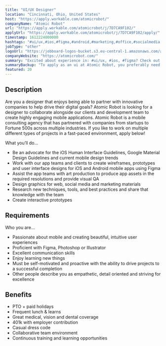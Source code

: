 ```yaml
---
title: "UI/UX Designer"
location: "Cincinnati, Ohio, United States"
host: "https://apply.workable.com/atomicrobot/"
companyName: "Atomic Robot"
url: "https://apply.workable.com/atomicrobot/j/7D7CA9F102/"
applyUrl: "https://apply.workable.com/atomicrobot/j/7D7CA9F102/apply/"
timestamp: 1612224000000
hashtags: "#ui/ux,#ios,#figma,#android,#marketing,#office,#socialmedia,#photoshop"
jobType: "other"
logoUrl: "https://jobboard-logos-bucket.s3.eu-central-1.amazonaws.com/atomic-robot"
companyWebsite: "https://atomicrobot.com/"
summary: "Excited about experience in: #ui/ux, #ios, #figma? Check out this job post!"
summaryBackup: "To apply as an ui at Atomic Robot, you preferably need to have some knowledge of: #ui/ux, #ios, #figma."
featured: 20
---
```


## Description

Are you a designer that enjoys being able to partner with innovative companies to help drive their digital goals? Atomic Robot is looking for a designer to collaborate alongside our clients and development team to create highly engaging mobile applications. Atomic Robot is a mobile consulting agency that has partnered with companies from startups to Fortune 500s across multiple industries. If you like to work on multiple different types of projects in a fast-paced environment, apply below!

What you’ll do…

*   Be an advocate for the iOS Human Interface Guidelines, Google Material Design Guidelines and current mobile design trends
*   Work with our app teams and clients to create wireframes, prototypes and user interface designs for iOS and Android mobile apps using Figma
*   Assist the app teams with art production to produce app assets in the required resolutions and provide visual QA
*   Design graphics for web, social media and marketing materials
*   Research new techniques, tools, and best practices and share that knowledge with the team
*   Create interactive prototypes

## Requirements

Who you are…

*   Passionate about mobile and creating beautiful, intuitive user experiences
*   Proficient with Figma, Photoshop or Illustrator
*   Excellent communication skills
*   Enjoy learning new things
*   Must be self-motivated and proactive with the ability to drive projects to a successful completion
*   Other people describe you as empathetic, detail oriented and striving for excellence

## Benefits

*   PTO + paid holidays
*   Frequent lunch & learns
*   Great medical, vision and dental coverage
*   401k with employer contribution
*   Casual dress code
*   Collaborative team environment
*   Continuous training and learning opportunities
